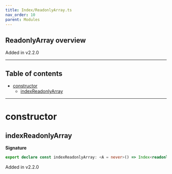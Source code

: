 ```yaml
---
title: Index/ReadonlyArray.ts
nav_order: 10
parent: Modules
---
```


## ReadonlyArray overview

Added in v2.2.0

---

<h2 class="text-delta">Table of contents</h2>

- [constructor](#constructor)
  - [indexReadonlyArray](#indexreadonlyarray)

---

# constructor

## indexReadonlyArray

**Signature**

```ts
export declare const indexReadonlyArray: <A = never>() => Index<readonly A[], number, A>
```

Added in v2.2.0
